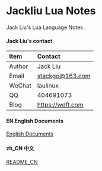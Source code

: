 # Jackliu Lua Notes

Jack Liu's Lua Language Notes .

#### Jack Liu's contact
| Item  | Contact |
| :------ | :---------- |
| Author | Jack Liu |
| Email | stackgo@163.com |
| WeChat | laulinux |
| QQ | 404691073 |
| Blog | https://wdft.com |

#### EN English Documents
[English Documents](https://github.com/iotd/jackliu-lua-notes/tree/master/EN/lua-syntax.md)

#### zh_CN 中文
[README_CN](https://github.com/iotd/jackliu-lau-notes/tree/master/zh_CN/lua-syntax.md)